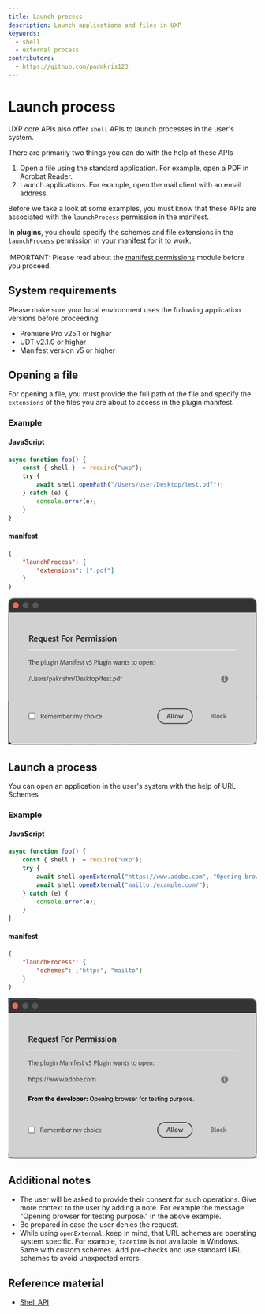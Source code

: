 ```yaml
---
title: Launch process
description: Launch applications and files in UXP
keywords:
  - shell
  - external process
contributors:
  - https://github.com/padmkris123
---
```


# Launch process

UXP core APIs also offer `shell` APIs to launch processes in the user's system.

There are primarily two things you can do with the help of these APIs

1. Open a file using the standard application. For example, open a PDF in Acrobat Reader.
2. Launch applications. For example, open the mail client with an email address.

Before we take a look at some examples, you must know that these APIs are associated with the `launchProcess` permission in the manifest.

<!--InlineAlert variant="info" slots="header, text1, text2"/-->

<!--Plugins and Scripts -->

**In plugins**, you should specify the schemes and file extensions in the `launchProcess` permission in your manifest for it to work.<br></br>
IMPORTANT: Please read about the [manifest permissions](../../../plugins/concepts/manifest/#permissionsdefinition) module before you proceed.

<!--**In scripts**, the permission for `launchProcess` is fixed. You can ignore the manifest details in the following examples. Learn about these values in the [manifest fundamentals section](../../fundamentals/manifest/).
-->

## System requirements

Please make sure your local environment uses the following application versions before proceeding.
- Premiere Pro v25.1 or higher
- UDT v2.1.0 or higher
- Manifest version v5 or higher

## Opening a file

For opening a file, you must provide the full path of the file and specify the `extensions` of the files you are about to access in the plugin manifest.

### Example

<CodeBlock slots="heading, code" repeat="2" languages="JavaScript, JSON" />

#### JavaScript

```js
async function foo() {
    const { shell }  = require("uxp");
    try {
        await shell.openPath("/Users/user/Desktop/test.pdf");
    } catch (e) {
        console.error(e);
    }
}
```

#### manifest

```json
{
    "launchProcess": {
        "extensions": [".pdf"]
    }
}
```

![User consent for open-path](open-path.png)

## Launch a process

You can open an application in the user's system with the help of URL Schemes

### Example

<CodeBlock slots="heading, code" repeat="2" languages="JavaScript, JSON" />

#### JavaScript

```js
async function foo() {
    const { shell }  = require("uxp");
    try {
        await shell.openExternal("https://www.adobe.com", "Opening browser for testing purpose.");
        await shell.openExternal("mailto:/example.com/");
    } catch (e) {
        console.error(e);
    }
}
```

#### manifest

```json
{
    "launchProcess": {
        "schemes": ["https", "mailto"]
    }
}
```

![User consent for open external](open-external.png)

## Additional notes

- The user will be asked to provide their consent for such operations. Give more context to the user by adding a note. For example the message "Opening browser for testing purpose." in the above example.
- Be prepared in case the user denies the request.
- While using `openExternal`, keep in mind, that URL schemes are operating system specific. For example, `facetime` is not available in Windows. Same with custom schemes. Add pre-checks and use standard URL schemes to avoid unexpected errors.

## Reference material

- [Shell API](../../../uxp-api/reference-js/Modules/shell/Shell/)
